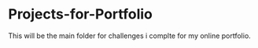 # Projects-for-Portfolio
This will be the main folder for challenges i complte for my online portfolio. 
